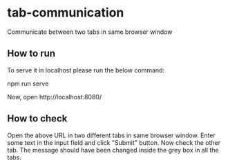 # tab-communication
Communicate between two tabs in same browser window

## How to run
To serve it in localhost please run the below command:

npm run serve

Now, open http://localhost:8080/

## How to check
Open the above URL in two different tabs in same browser window. Enter some text in the input field and click "Submit" button. Now check the other tab. The message should have been changed inside the grey box in all the tabs.
